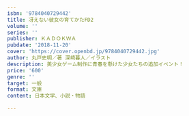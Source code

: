 ```yaml
---
isbn: '9784040729442'
title: 冴えない彼女の育てかたFD2
volume: ''
series: ''
publisher: ＫＡＤＯＫＷＡ
pubdate: '2018-11-20'
cover: 'https://cover.openbd.jp/9784040729442.jpg'
author: 丸戸史明／著 深崎暮人／イラスト
description: 美少女ゲーム制作に青春を懸けた少女たちの追加イベント！
price: '600'
genre: ''
target: 一般
format: 文庫
content: 日本文学、小説・物語

---
```

